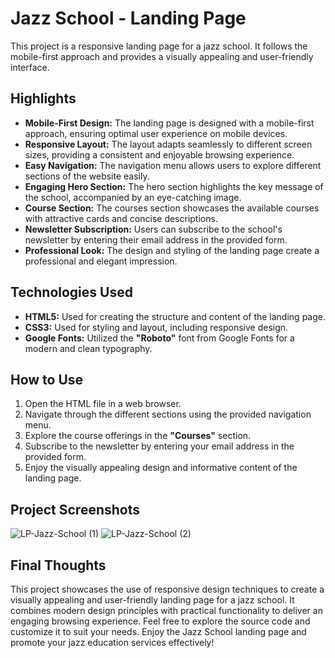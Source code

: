 # Jazz School - Landing Page

This project is a responsive landing page for a jazz school. It follows the mobile-first approach and provides a visually appealing and user-friendly interface.

## Highlights

- **Mobile-First Design:** The landing page is designed with a mobile-first approach, ensuring optimal user experience on mobile devices.
- **Responsive Layout:** The layout adapts seamlessly to different screen sizes, providing a consistent and enjoyable browsing experience.
- **Easy Navigation:** The navigation menu allows users to explore different sections of the website easily.
- **Engaging Hero Section:** The hero section highlights the key message of the school, accompanied by an eye-catching image.
- **Course Section:** The courses section showcases the available courses with attractive cards and concise descriptions.
- **Newsletter Subscription:** Users can subscribe to the school's newsletter by entering their email address in the provided form.
- **Professional Look:** The design and styling of the landing page create a professional and elegant impression.

## Technologies Used

- **HTML5:** Used for creating the structure and content of the landing page.
- **CSS3:** Used for styling and layout, including responsive design.
- **Google Fonts:** Utilized the **"Roboto"** font from Google Fonts for a modern and clean typography.

## How to Use

1. Open the HTML file in a web browser.
2. Navigate through the different sections using the provided navigation menu.
3. Explore the course offerings in the **"Courses"** section.
4. Subscribe to the newsletter by entering your email address in the provided form.
5. Enjoy the visually appealing design and informative content of the landing page.

## Project Screenshots
![LP-Jazz-School (1)](https://github.com/marco-almeida701/LP-Jazz-School/assets/126623187/7790b44e-9f7b-429d-a237-f58471796191)
![LP-Jazz-School (2)](https://github.com/marco-almeida701/LP-Jazz-School/assets/126623187/738fbb45-1dbf-4cc0-90a2-9db7a6beb289)



## Final Thoughts

This project showcases the use of responsive design techniques to create a visually appealing and user-friendly landing page for a jazz school. It combines modern design principles with practical functionality to deliver an engaging browsing experience. Feel free to explore the source code and customize it to suit your needs. Enjoy the Jazz School landing page and promote your jazz education services effectively!
